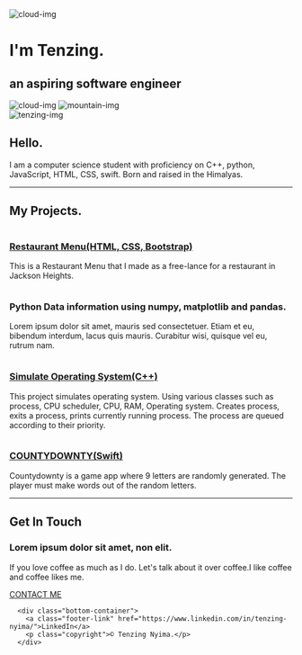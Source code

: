 <!DOCTYPE html>
<html lang="en">
<head>
    <title>Tenzing's website</title>
    <link rel="stylesheet" href="style.css">
    <link rel="icon" href="alive.ico">
    <link rel="preconnect" href="https://fonts.googleapis.com"> 
<link rel="preconnect" href="https://fonts.gstatic.com" crossorigin> 
<link href="https://fonts.googleapis.com/css2?family=Merriweather&family=Montserrat&family=Sacramento&display=swap" rel="stylesheet">
</head>
<body>
      <div class="top-container">
        <img class="top-cloud" src="images/cloud.png" alt="cloud-img">
        <h1 class="intro">I'm Tenzing.</h1>
        <h2>an <span class="artmod">aspiring</span> software engineer</h2>
        <img class="bottom-cloud" src="images/cloud.png" alt="cloud-img">
        <img src="images/mountain.png" alt="mountain-img">
    </div>
    <div class="middle-container">
        <div class="profile">
          <img class="tenzing-img" src="images/painting1.jpg" alt="tenzing-img">
          <h2>Hello.</h2>
          <p class="jobdescription">I am a computer science student with proficiency on C++, python, JavaScript, HTML, CSS, swift. Born and raised in the Himalyas.</p>
        </div>
        <hr>
        <div class="skills">
          <h2>My Projects.</h2>
          <div class="skill-row">
            <img class="browser" src="images/personal-information.png" alt="">
            <h3> <a href="https://tnyima19.github.io/Restaurant-Project/">Restaurant Menu(HTML, CSS, Bootstrap)</a></h3>
            <p>This is a Restaurant Menu that I made as a free-lance for a restaurant in Jackson Heights.</p>
          </div>
          <div class="skill-row">
            <img class="data" src="images/data-science.png" alt="">
            <h3>Python Data information using numpy, matplotlib and pandas.</h3>
            <p>Lorem ipsum dolor sit amet, mauris sed consectetuer. Etiam et eu, bibendum interdum, lacus quis mauris. Curabitur wisi, quisque vel eu, rutrum nam.</p>
          </div>
          <div class="skill-row">
            <img class="browser" src="images/operational-system.png" alt="">
            <h3><a href="https://github.com/tnyima19/Simulate-Operating-System">Simulate Operating System(C++)</a></h3>
            <p>This project simulates operating system. Using various classes such as process, CPU scheduler, CPU, RAM, Operating system. Creates process, exits a process, prints currently running process. The process are queued according to their priority.</p>
          </div>
          <div class="skill-row">
            <img class="data" src="images/word.png" alt="">
            <h3><a href="https://github.com/tnyima19/CountyDownty-2">COUNTYDOWNTY(Swift)</a></h3>
            <p>Countydownty is a game app where 9 letters are randomly generated.
            The player must make words out of the random letters.</p>
          </div>
        </div>
        <hr>
        <div class="contact-me">
          <h2>Get In Touch</h2>
          <h3>Lorem ipsum dolor sit amet, non elit.</h3>
          <p class="contact-message">If you love coffee as much as I do. Let's talk about it over coffee.I like coffee and coffee likes me.</p>
          <a class="btn" href="mailto:tnyima19@email.com">CONTACT ME</a>
        </div>
      </div>
      
      
      <div class="bottom-container">
        <a class="footer-link" href="https://www.linkedin.com/in/tenzing-nyima/">LinkedIn</a>
        <p class="copyright">© Tenzing Nyima.</p>
      </div>
      
</body>
</html>